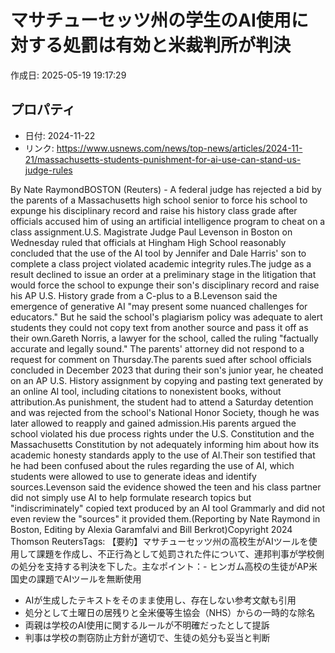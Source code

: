 # マサチューセッツ州の学生のAI使用に対する処罰は有効と米裁判所が判決

作成日: 2025-05-19 19:17:29

## プロパティ

- 日付: 2024-11-22
- リンク: https://www.usnews.com/news/top-news/articles/2024-11-21/massachusetts-students-punishment-for-ai-use-can-stand-us-judge-rules

By Nate RaymondBOSTON (Reuters) - A federal judge has rejected a bid by the parents of a Massachusetts high school senior to force his school to expunge his disciplinary record and raise his history class grade after officials accused him of using an artificial intelligence program to cheat on a class assignment.U.S. Magistrate Judge Paul Levenson in Boston on Wednesday ruled that officials at Hingham High School reasonably concluded that the use of the AI tool by Jennifer and Dale Harris' son to complete a class project violated academic integrity rules.The judge as a result declined to issue an order at a preliminary stage in the litigation that would force the school to expunge their son's disciplinary record and raise his AP U.S. History grade from a C-plus to a B.Levenson said the emergence of generative AI "may present some nuanced challenges for educators." But he said the school's plagiarism policy was adequate to alert students they could not copy text from another source and pass it off as their own.Gareth Norris, a lawyer for the school, called the ruling "factually accurate and legally sound." The parents' attorney did not respond to a request for comment on Thursday.The parents sued after school officials concluded in December 2023 that during their son's junior year, he cheated on an AP U.S. History assignment by copying and pasting text generated by an online AI tool, including citations to nonexistent books, without attribution.As punishment, the student had to attend a Saturday detention and was rejected from the school's National Honor Society, though he was later allowed to reapply and gained admission.His parents argued the school violated his due process rights under the U.S. Constitution and the Massachusetts Constitution by not adequately informing him about how its academic honesty standards apply to the use of AI.Their son testified that he had been confused about the rules regarding the use of AI, which students were allowed to use to generate ideas and identify sources.Levenson said the evidence showed the teen and his class partner did not simply use AI to help formulate research topics but "indiscriminately" copied text produced by an AI tool Grammarly and did not even review the "sources" it provided them.(Reporting by Nate Raymond in Boston, Editing by Alexia Garamfalvi and Bill Berkrot)Copyright 2024 Thomson ReutersTags: 【要約】マサチューセッツ州の高校生がAIツールを使用して課題を作成し、不正行為として処罰された件について、連邦判事が学校側の処分を支持する判決を下した。主なポイント：- ヒンガム高校の生徒がAP米国史の課題でAIツールを無断使用
- AIが生成したテキストをそのまま使用し、存在しない参考文献も引用
- 処分として土曜日の居残りと全米優等生協会（NHS）からの一時的な除名
- 両親は学校のAI使用に関するルールが不明確だったとして提訴
- 判事は学校の剽窃防止方針が適切で、生徒の処分も妥当と判断
